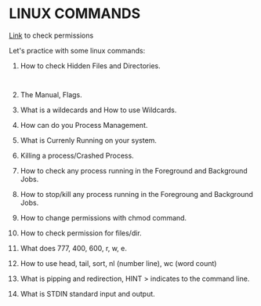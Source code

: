 # LINUX COMMANDS

[Link](http://permissions-calculator.org/) to check permissions

Let's practice with some linux commands:

1. How to check Hidden Files and Directories.

`  `

2. The Manual, Flags.

3. What is a wildecards and How to use Wildcards.

4. How can do you Process Management.

5. What is Currenly Running on your system.

6. Killing a process/Crashed Process.

7. How to check any process running in the Foreground and Background Jobs.

8. How to stop/kill any process running in the Foregroung and Background Jobs.

9. How to change permissions with chmod command.

10. How to check permission for files/dir.

11. What does 777, 400, 600, r, w, e.

12. How to use head, tail, sort, nl (number line), wc (word count)

13. What is pipping and redirection, HINT > indicates to the command line.

14. What is STDIN standard input and output.
